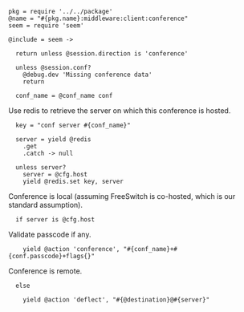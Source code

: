     pkg = require '../../package'
    @name = "#{pkg.name}:middleware:client:conference"
    seem = require 'seem'

    @include = seem ->

      return unless @session.direction is 'conference'

      unless @session.conf?
        @debug.dev 'Missing conference data'
        return

      conf_name = @conf_name conf

Use redis to retrieve the server on which this conference is hosted.

      key = "conf server #{conf_name}"

      server = yield @redis
        .get
        .catch -> null

      unless server?
        server = @cfg.host
        yield @redis.set key, server

Conference is local (assuming FreeSwitch is co-hosted, which is our standard assumption).

      if server is @cfg.host

Validate passcode if any.

        yield @action 'conference', "#{conf_name}+#{conf.passcode}+flags{}"


Conference is remote.

      else

        yield @action 'deflect', "#{@destination}@#{server}"
